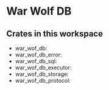 # War Wolf DB

## Crates in this workspace

- war_wof_db:
- war_wof_db_error:
- war_wof_db_sql:
- war_wof_db_executor:
- war_wof_db_storage:
- war_wof_db_protocol:

